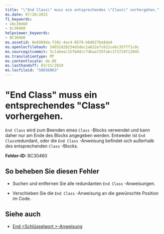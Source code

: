 ```yaml
---
title: "\"End Class\" muss ein entsprechendes \"Class\" vorhergehen."
ms.date: 07/20/2015
f1_keywords:
- vbc30460
- bc30460
helpviewer_keywords:
- BC30460
ms.assetid: 0e6989da-f281-4ac4-8579-b6d627be8de8
ms.openlocfilehash: 54652d28234e5dec1a622e7c621ce6c3577f1c0c
ms.sourcegitcommit: 5c1abeec15fbddcc7dbaa729fabc1f1f29f12045
ms.translationtype: MT
ms.contentlocale: de-DE
ms.lasthandoff: 03/15/2019
ms.locfileid: "58036063"
---
```

# <a name="end-class-must-be-preceded-by-a-matching-class"></a>"End Class" muss ein entsprechendes "Class" vorhergehen.
`End Class` wird zum Beenden eines `Class` -Blocks verwendet und kann daher nur am Ende des Blocks angegeben werden. Entweder ist `End Class`redundant, oder die `End Class` -Anweisung befindet sich außerhalb des entsprechenden `Class` -Blocks.  
  
 **Fehler-ID:** BC30460  
  
## <a name="to-correct-this-error"></a>So beheben Sie diesen Fehler  
  
-   Suchen und entfernen Sie alle redundanten `End Class` -Anweisungen.  
  
-   Verschieben Sie die `End Class` -Anweisung an die gewünschte Position im Code.  
  
## <a name="see-also"></a>Siehe auch

- [End \<Schlüsselwort >-Anweisung](../../visual-basic/language-reference/statements/end-keyword-statement.md)
